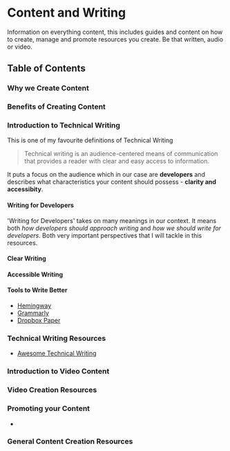 # Content and Writing
Information on everything content, this includes guides and content on how to create, manage and promote resources you create. Be that written, audio or video.

## Table of Contents

### Why we Create Content

### Benefits of Creating Content

### Introduction to Technical Writing 
This is one of my favourite definitions of Technical Writing 
> Technical writing is an audience-centered means of communication that provides a reader with clear and easy access to information.

It puts a focus on the audience which in our case are **developers** and describes what characteristics your content should possess - **clarity and accessibity**.

#### Writing for Developers

'Writing for Developers' takes on many meanings in our context. It means both *how developers should approach writing* and *how we should write for developers*. Both very important perspectives that I will tackle in this resources.

#### Clear Writing

#### Accessible Writing

#### Tools to Write Better
- [Hemingway]()
- [Grammarly]()
- [Dropbox Paper]()


### Technical Writing Resources
- [Awesome Technical Writing](https://github.com/BolajiAyodeji/awesome-technical-writing)

### Introduction to Video Content 
### Video Creation Resources

### Promoting your Content
-

### General Content Creation Resources
